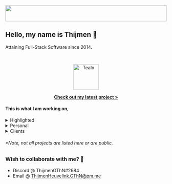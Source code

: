<img src="https://i.imgur.com/Xt4TDXF.jpg" height="50" width="100%" />


## Hello, my name is Thijmen 👋
Attaining Full-Stack Software since 2014.


<br />
<p align="center">
  <a href="https://github.com/ThijmenGThN/Tealo">
    <img src="https://github.com/ThijmenGThN/Tealo/blob/main/assets/logo.png" alt="Tealo" width="80" height="80">
  </a>

  <p align="center">
    <a href="https://github.com/ThijmenGThN/Tealo/releases"><strong>Check out my latest project »</strong></a>
  </p>
</p>


#### This is what I am working on,

<details><summary>Highlighted</summary><p>

  * [Tealo](https://github.com/ThijmenGThN/Tealo)
  * [FactionBotPlus](https://github.com/PhoenixDigitalStudio/FactionBotPlus)
  
</p></details>


<details><summary>Personal</summary><p>

  * [Tealo](https://github.com/ThijmenGThN/Tealo)
  * [ShareNet](https://github.com/ThijmenGThN/ShareNet)
  * [GOS](https://github.com/ThijmenGThN/GOS)
  * [Genis](https://github.com/ThijmenGThN/Genis)
  * [PCMT](https://github.com/ThijmenGThN/PCMT)
  * [KatyushaBot](https://github.com/ThijmenGThN/KatyushaBot)
  
</p></details>
  

<details><summary>Clients</summary><p>

  * Barry
    * [EasyEco](https://github.com/ThijmenGThN/EasyEco)
  * Naz
    * [CIS](https://github.com/ThijmenGThN/CIS)
    * [Tweeter](https://github.com/ThijmenGThN/Tweeter)
    * [TweeterBot2](https://github.com/ThijmenGThN/TweeterBot2)
    * [US.CRC](https://github.com/ThijmenGThN/US.CRC)
    * [US.FRS](https://github.com/ThijmenGThN/US.FRS)
    * [US.FEC](https://github.com/ThijmenGThN/US.FEC)
    * [PSE](https://github.com/ThijmenGThN/PSE)
  * DayZ n' Chill
    * [FactionBotPlus](https://github.com/PhoenixDigitalStudio/FactionBotPlus)
  
</p></details>

    
###### *Note, not all projects are listed here or are public.


### Wish to collaborate with me? 👏
- Discord @ ThijmenGThN#2684
- Email @ ThijmenHeuvelink.GThN@pm.me
